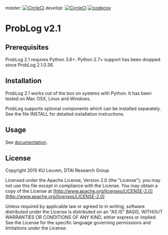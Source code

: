 *master:* [![CircleCI](https://circleci.com/gh/ML-KULeuven/problog/tree/master.svg?style=svg)](https://circleci.com/gh/ML-KULeuven/problog/tree/master)
*develop:* [![CircleCI](https://circleci.com/gh/ML-KULeuven/problog/tree/develop.svg?style=svg)](https://circleci.com/gh/ML-KULeuven/problog/tree/develop)
[![codecov](https://codecov.io/gh/TechnionYP5777/project-name/branch/master/graph/badge.svg)](https://codecov.io/gh/TechnionYP5777/project-name)

# ProbLog v2.1

## Prerequisites

ProbLog 2.1 requires Python 3.6+. Python 2.7+ support has been dropped
since ProbLog 2.1.0.36.

## Installation

ProbLog 2.1 works out of the box on systems with Python. It has been
tested on Mac OSX, Linux and Windows.

ProbLog supports optional components which can be installed separately.
See the file INSTALL for detailed installation instructions.

## Usage

See [documentation](http://problog.readthedocs.org/en/latest/cli.html).




## License

Copyright 2015 KU Leuven, DTAI Research Group

Licensed under the Apache License, Version 2.0 (the "License"); you may
not use this file except in compliance with the License. You may obtain
a copy of the License at [http://www.apache.org/licenses/LICENSE-2.0](http://www.apache.org/licenses/LICENSE-2.0)

Unless required by applicable law or agreed to in writing, software
distributed under the License is distributed on an "AS IS" BASIS,
WITHOUT WARRANTIES OR CONDITIONS OF ANY KIND, either express or implied.
See the License for the specific language governing permissions and
limitations under the License.